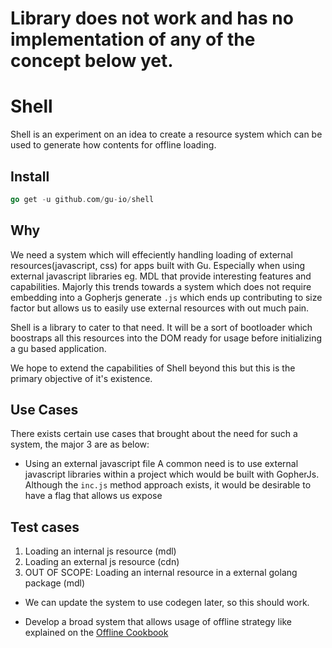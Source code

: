 # Library does not work and has no implementation of any of the concept below yet.

# Shell
Shell is an experiment on an idea to create a resource system which can be used
to generate how contents for offline loading.


## Install

```go
go get -u github.com/gu-io/shell
```

## Why
We need a system which will effeciently handling loading of external resources(javascript, css)
for apps built with Gu. Especially when using external javascript libraries eg. MDL that
provide interesting features and capabilities. Majorly this trends towards a system which
does not require embedding into a Gopherjs generate `.js` which ends up contributing to
size factor but allows us to easily use external resources with out much pain.

Shell is a library to cater to that need. It will be a sort of bootloader which boostraps
all this resources into the DOM ready for usage before initializing a gu based application.

We hope to extend the capabilities of Shell beyond this but this is the primary objective of
it's existence.

## Use Cases
There exists certain use cases that brought about the need for such a system, the major
3 are as below:

- Using an external javascript file
A common need is to use external javascript libraries within a project which would
be built with GopherJs. Although the `inc.js` method approach exists, it would be desirable
to have a flag that allows us expose

## Test cases
1. Loading an internal js resource (mdl)
2. Loading an external js resource (cdn)
3. OUT OF SCOPE: Loading an internal resource in a external golang package (mdl)
  - We can update the system to use codegen later, so this should work.

- Develop a broad system that allows usage of offline strategy like explained on the [Offline Cookbook](https://jakearchibald.com/2014/offline-cookbook/)

